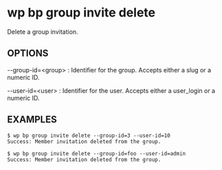 #	wp bp group invite delete

Delete a group invitation.

## OPTIONS

--group-id=&lt;group&gt;
: Identifier for the group. Accepts either a slug or a numeric ID.

--user-id=&lt;user&gt;
: Identifier for the user. Accepts either a user_login or a numeric ID.

## EXAMPLES

    $ wp bp group invite delete --group-id=3 --user-id=10
    Success: Member invitation deleted from the group.

    $ wp bp group invite delete --group-id=foo --user-id=admin
    Success: Member invitation deleted from the group.
